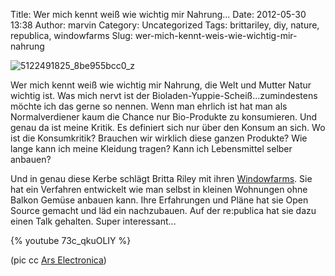 Title: Wer mich kennt weiß wie wichtig mir Nahrung...
Date: 2012-05-30 13:38
Author: marvin
Category: Uncategorized
Tags: brittariley, diy, nature, republica, windowfarms
Slug: wer-mich-kennt-weis-wie-wichtig-mir-nahrung

![5122491825_8be955bcc0_z]({filename}/images/5122491825_8be955bcc0_z.jpg)

Wer mich kennt weiß wie wichtig mir Nahrung, die Welt und Mutter Natur
wichtig ist. Was mich nervt ist der
Bioladen-Yuppie-Scheiß...zumindestens möchte ich das gerne so nennen.
Wenn man ehrlich ist hat man als Normalverdiener kaum die Chance nur
Bio-Produkte zu konsumieren. Und genau da ist meine Kritik. Es definiert
sich nur über den Konsum an sich. Wo ist die Konsumkritik? Brauchen wir
wirklich diese ganzen Produkte? Wie lange kann ich meine Kleidung
tragen? Kann ich Lebensmittel selber anbauen?

Und in genau diese Kerbe schlägt Britta Riley mit ihren
[Windowfarms](http://www.windowfarms.org/). Sie hat ein Verfahren
entwickelt wie man selbst in kleinen Wohnungen ohne Balkon Gemüse
anbauen kann. Ihre Erfahrungen und Pläne hat sie Open Source gemacht und
läd ein nachzubauen. Auf der re:publica hat sie dazu einen Talk
gehalten. Super interessant...

{% youtube 73c_qkuOLIY %}

(pic cc [Ars Electronica](http://www.flickr.com/photos/arselectronica/5122491825/))

